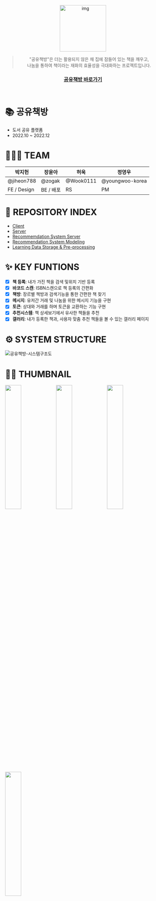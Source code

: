 <div align="center">
<img src="https://user-images.githubusercontent.com/90181028/205477593-6f5f08cd-0344-40cd-89f3-01e258d57567.png" width="150px" alt="img"/>

> "공유책방"은 더는 활용되지 않은 채 집에 잠들어 있는 책을 깨우고,<br> 나눔을 통하여 책이라는 재화의 효율성을 극대화하는 프로젝트입니다.

### [공유책방 바로가기](https://gong-you-bookstore.netlify.app/)

<br>

</div>

# 📚 공유책방


- 도서 공유 플랫폼
- 2022.10 ~ 2022.12

# 👩🏻‍💻 TEAM
|박지헌|장윤아|허욱|정영우|
|--|--|--|--|
|@jiheon788|@zogak|@Wook0111|@youngwoo-korea|
| FE / Design | BE / 배포 | RS | PM |


# 📑 REPOSITORY INDEX
- [Client](https://github.com/gong-you-bookstore/fe)
- [Server](https://github.com/gong-you-bookstore/be)
- [Recommemdation System Server](https://github.com/gong-you-bookstore/rs-server)
- [Recommendation System Modeling](https://github.com/gong-you-bookstore/rs)
- [Learning Data Storage & Pre-processing](https://github.com/gong-you-bookstore/data-preprocessing)

# ✨ KEY FUNTIONS
- [x] **책 등록**: 내가 가진 책을 검색 및위치 기반 등록
- [x] **바코드 스캔**: ISBN스캔으로 책 등록의 간편화
- [x] **책방**: 장르별 책방과 검색기능을 통한 간편한 책 찾기
- [x] **메시지**: 유저간 거래 및 나눔을 위한 메시지 기능을 구현
- [x] **토큰**: 상대와 거래를 하며 토큰을 교환하는 기능 구현
- [x] **추천시스템**: 책 상세보기에서 유사한 책들을 추천
- [x] **갤러리**: 내가 등록한 책과, 사용자 맞춤 추천 책들을 볼 수 있는 갤러리 페이지

# ⚙ SYSTEM STRUCTURE
![공유책방-시스템구조도](https://user-images.githubusercontent.com/90181028/203847536-937f6e16-a4e1-446a-8cf3-dfbf4f209623.png)

# 👋🏻 THUMBNAIL

<div>
<img src="https://user-images.githubusercontent.com/90181028/205436710-0e0a6088-cc4a-44e4-a172-a84bbe523958.png" width="32%">
<img src="https://user-images.githubusercontent.com/90181028/205436716-ee97efe3-ab95-4d9c-ac0e-66c8a1ba7163.png" width="32%">
<img src="https://user-images.githubusercontent.com/90181028/205436740-c5785337-48aa-4b3b-939a-47d8604f17b8.png" width="32%">
<img src="https://user-images.githubusercontent.com/90181028/205436741-8f14f271-fb48-47f1-8584-e43439e85d1a.png" width="32%">
</div>







